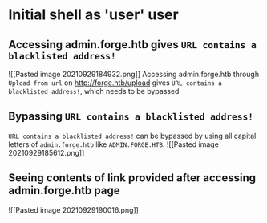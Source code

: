 # Initial shell as 'user' user
## Accessing admin.forge.htb gives `URL contains a blacklisted address!`
![[Pasted image 20210929184932.png]]
Accessing admin.forge.htb through `Upload from url` on http://forge.htb/upload gives `URL contains a blacklisted address!`, which needs to be bypassed
## Bypassing `URL contains a blacklisted address!` 
`URL contains a blacklisted address!` can be bypassed by using all capital letters of `admin.forge.htb` like `ADMIN.FORGE.HTB`.
![[Pasted image 20210929185612.png]]
## Seeing contents of link provided after accessing admin.forge.htb page
![[Pasted image 20210929190016.png]]
